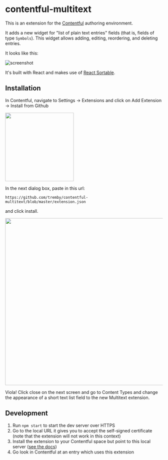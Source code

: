 # contentful-multitext

This is an extension for the [Contentful](https://www.contentful.com/) authoring environment.

It adds a new widget for "list of plain text entries" fields (that is, fields of type `Symbols`).
This widget allows adding, editing, reordering, and deleting entries.

It looks like this:

![screenshot](https://i.imgur.com/23kQz7C.png)

It's built with React and makes use of [React Sortable](https://github.com/clauderic/react-sortable-hoc).

## Installation

In Contentful, navigate to Settings -> Extensions and click on Add Extension -> Install from Github

<img src="https://i.imgur.com/itYB3Ly.png" width="219">

In the next dialog box, paste in this url: 

```
https://github.com/tremby/contentful-multitext/blob/master/extension.json
``` 

and click install. 

<img src="https://i.imgur.com/ZXW3yWl.png" width="534">

Viola! Click close on the next screen and go to Content Types and change the appearance of a short text list field to the new Multitext extension.

## Development

1. Run `npm start` to start the dev server over HTTPS
2. Go to the local URL it gives you to accept the self-signed certificate
   (note that the extension will not work in this context)
3. Install the extension to your Contentful space but point to this local server
   ([see the docs](https://www.contentful.com/developers/docs/extensibility/ui-extensions/managing-a-ui-extension/#4-testing-from-a-local-development-environment))
4. Go look in Contentful at an entry which uses this extension
